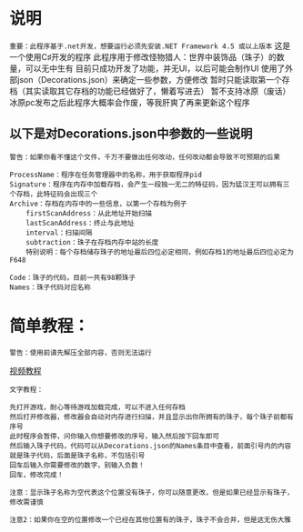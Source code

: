 # 说明
`重要：此程序基于.net开发，想要运行必须先安装.NET Framework 4.5 或以上版本`
    这是一个使用C♯开发的程序
    此程序用于修改怪物猎人：世界中装饰品（珠子）的数量，可以无中生有
    目前只成功开发了功能，并无UI，以后可能会制作UI
    使用了外部json（Decorations.json）来确定一些参数，方便修改
    暂时只能读取第一个存档（其实读取其它存档的功能已经做好了，懒着写进去）
    暂不支持冰原（废话）
    冰原pc发布之后此程序大概率会作废，等我肝爽了再来更新这个程序

## 以下是对Decorations.json中参数的一些说明
`警告：如果你看不懂这个文件，千万不要做出任何改动，任何改动都会导致不可预期的后果`

    ProcessName：程序在任务管理器中的名称，用于获取程序pid
    Signature：程序在内存中加载存档，会产生一段独一无二的特征码，因为猛汉王可以拥有三个存档，此特征码会出现三个
    Archive：存档在内存中的一些信息，以第一个存档为例子
        firstScanAddress：从此地址开始扫描
        lastScanAddress：终止与此地址
        interval：扫描间隔
        subtraction：珠子在存档内存中站的长度
        特别说明：每个存档储存珠子的地址最后四位必定相同，例如存档1的地址最后四位必定为F648

    Code：珠子的代码，目前一共有98颗珠子
    Names：珠子代码对应名称

# 简单教程：
`警告：使用前请先解压全部内容，否则无法运行`

[视频教程](https://www.bilibili.com/video/av70022048/ "转到哔哩哔哩")

    文字教程：

    先打开游戏，耐心等待游戏加载完成，可以不进入任何存档
    然后打开修改器，修改器会自动对内存进行扫描，并且显示出你所拥有的珠子，每个珠子前都有序号
    此时程序会暂停，问你输入你想要修改的序号，输入然后按下回车即可
    然后输入珠子代码，代码可以从Decorations.json的Names条目中查看，前面引号内的内容就是珠子代码，后面是珠子名称，不包括引号
    回车后输入你需要修改的数字，别输入负数！
    回车，修改完成！

    注意：显示珠子名称为空代表这个位置没有珠子，你可以随意更改，但是如果已经显示有珠子，修改需谨慎

    注意2：如果你在空的位置修改一个已经在其他位置有的珠子，珠子不会合并，但是这无伤大雅

    

